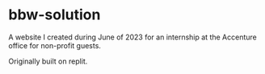 # bbw-solution
A website I created during June of 2023 for an internship at the Accenture office for non-profit guests.

Originally built on replit.

